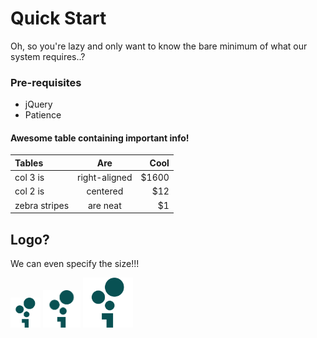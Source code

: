 # Quick Start

Oh, so you're lazy and only want to know the bare minimum of what our system requires..?

### Pre-requisites

* jQuery
* Patience

#### Awesome table containing important info!

| Tables | Are | Cool |
| :--- | :---: | ---: |
| col 3 is | right-aligned | $1600 |
| col 2 is | centered | $12 |
| zebra stripes | are neat | $1 |

## Logo?
We can even specify the size!!!

<img src=".gitbook/assets/logo.png" width="48">

<img src=".gitbook/assets/logo.png" width="60">

<img src=".gitbook/assets/logo.png" width="80">
